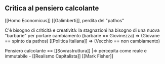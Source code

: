 ## Critica al pensiero calcolante
[[Homo Economicus]]
[[Galimberti]], perdita del "pathos"

C'è bisogno di criticità e creatività:
	la stagnazioni ha bisogno di una nuova "barbarie" per portare cambiamento
	(barbarie == Giovinezza) => (Giovane == spinto da pathos) [[Politica Italiana]]
							 => (Vecchio == non cambiamento)

Pensiero calcolante == [[Sovrastruttura]]
					|=> percepita come reale e immutabile - [[Realismo Capitalista]] [[Mark Fisher]]
